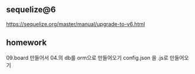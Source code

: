 ## sequelize@6

https://sequelize.org/master/manual/upgrade-to-v6.html

## homework

09.board 만들어서 04.의 db를 orm으로 만들어오기
config.json 을 .js로 만들어오기

